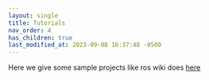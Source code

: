 ```yaml
---
layout: single
title: Tutorials
nav_order: 4
has_children: true
last_modified_at: 2023-09-08 16:37:48 -0500
---
```


Here we give some sample projects like ros wiki does [here](http://docs.ros.org/en/humble/Tutorials.html)